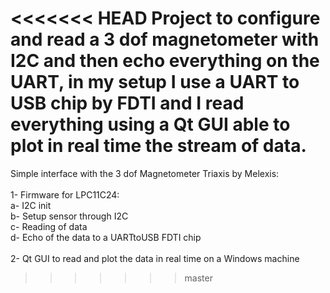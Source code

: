 <<<<<<< HEAD
Project to configure and read a 3 dof magnetometer with I2C and then echo everything on the UART, in my setup I use a UART to USB chip by FDTI and I read everything using a Qt GUI able to plot in real time the stream of data.
=======
Simple interface with the 3 dof Magnetometer Triaxis by Melexis: <br>
<br>
1- Firmware for LPC11C24: <br>
 a- I2C init <br>
 b- Setup sensor through I2C <br>
 c- Reading of data <br>
 d- Echo of the data to a UARTtoUSB FDTI chip <br>
      <br>
2- Qt GUI to read and plot the data in real time on a Windows machine <br>
>>>>>>> master
